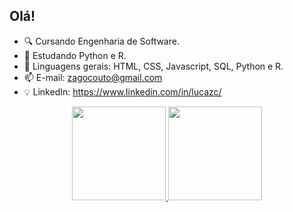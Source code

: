 ## Olá!

- 🔍 Cursando Engenharia de Software.
- 📖 Estudando Python e R.
- 🌱 Linguagens gerais: HTML, CSS, Javascript, SQL, Python e R.
- 📫 E-mail: zagocouto@gmail.com
- 💡 LinkedIn: https://www.linkedin.com/in/lucazc/

<div align="center">
  <a href="https://github.com/luzagoc">
  <img height="150em" src="https://github-readme-stats.vercel.app/api?username=luzagoc&show_icons=true&theme=dark&include_all_commits=true&hide_rank=true&hide=prs,issues&count_private=true"/>
  <img height="150em" src="https://github-readme-stats.vercel.app/api/top-langs/?username=luzagoc&layout=compact&langs_count=6&theme=dark"/>
</div>
